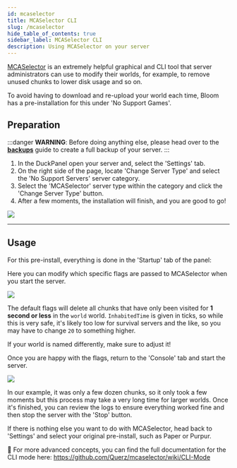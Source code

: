 ```yaml
---
id: mcaselector
title: MCASelector CLI
slug: /mcaselector
hide_table_of_contents: true
sidebar_label: MCASelector CLI
description: Using MCASelector on your server
---
```


[MCASelector](https://github.com/Querz/mcaselector) is an extremely helpful graphical and CLI tool that server administrators can use to modify their worlds, for example, to remove unused chunks to lower disk usage and so on.

To avoid having to download and re-upload your world each time, Bloom has a pre-installation for this under 'No Support Games'.

## Preparation

:::danger
**WARNING**: Before doing anything else, please head over to the **[backups](../using_the_panel/backups.md)** guide to create a full backup of your server.
:::

1. In the DuckPanel open your server and, select the 'Settings' tab.
2. On the right side of the page, locate 'Change Server Type' and select the 'No Support Servers' server category.
3. Select the 'MCASelector' server type within the category and click the 'Change Server Type' button.
4. After a few moments, the installation will finish, and you are good to go!

![](/imgs/running_a_server/mcaselector/1.png)

---

## Usage
For this pre-install, everything is done in the 'Startup' tab of the panel:

Here you can modify which specific flags are passed to MCASelector when you start the server.

![](/imgs/running_a_server/mcaselector/2.png)

The default flags will delete all chunks that have only been visited for **1 second or less** in the `world` world.
`InhabitedTime` is given in ticks, so while this is very safe, it's likely too low for survival servers and the like, so you may have to change `20` to something higher.

If your world is named differently, make sure to adjust it!

Once you are happy with the flags, return to the 'Console' tab and start the server.

![](/imgs/running_a_server/mcaselector/3.png)

In our example, it was only a few dozen chunks, so it only took a few moments but this process may take a very long time for larger worlds.
Once it's finished, you can review the logs to ensure everything worked fine and then stop the server with the 'Stop' button.

If there is nothing else you want to do with MCASelector, head back to 'Settings' and select your original pre-install, such as Paper or Purpur.

🔗 For more advanced concepts, you can find the full documentation for the CLI mode here: https://github.com/Querz/mcaselector/wiki/CLI-Mode
